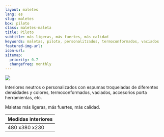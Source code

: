 ```yaml
---
layout: maletes
lang: es
slug: maletes
box: piloto
class: maletes-maleta
title: Piloto
subtitle: más ligeras, más fuertes, más calidad
keywords: maletas, piloto, personalitzados, termoconformados, vaciados
featured-img-url:
icon-url: 
sitemap:
  priority: 0.7
  changefreq: monthly
--- 
```


 	
<p class="text-center"><img src="{{ site.base_url }}/assets/img/01-thumbnail-box-fort-maletes-piloto.jpg"></p>

Interiores neutros o personalizados con espumas troqueladas de diferentes densidades y colores, termoconformados, vaciados, accesorios porta herramientas, etc.

Maletas más ligeras, más fuertes, más calidad.

Medidas interiores|
--- |
480 x380 x230|